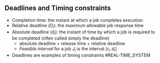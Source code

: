 ## Deadlines and Timing constraints
*  Completion time: the instant at which a job completes execution 
* Relative deadline ($D_i$): the maximum allowable job response time
* Absolute deadline ($d_i$): the instant of time by which a job is required to be completed (often called simply the deadline)
	* absolute deadline = release time + relative deadline
	* *Feasible interval* for a job $J_i$ is the interval $(r_i,d_i]$
* Deadlines are examples of timing constraints
#REAL-TIME_SYSTEM 